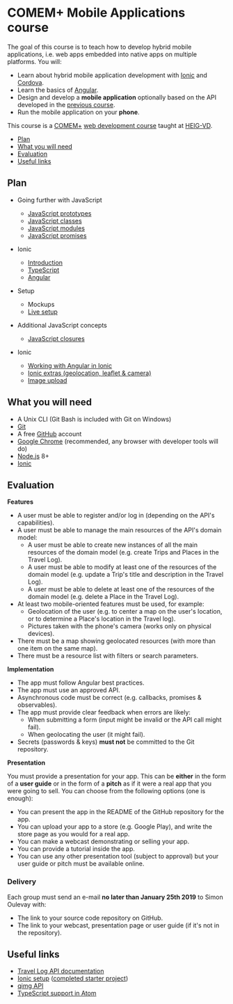 # COMEM+ Mobile Applications course

The goal of this course is to teach how to develop hybrid mobile applications,
i.e. web apps embedded into native apps on multiple platforms.
You will:

* Learn about hybrid mobile application development with [Ionic][ionic] and [Cordova][cordova].
* Learn the basics of [Angular][angular].
* Design and develop a **mobile application** optionally based on the API developed in the [previous course][webserv].
* Run the mobile application on your **phone**.

This course is a [COMEM+][comem] [web development course][comem-webdev] taught at [HEIG-VD][heig].

<!-- START doctoc generated TOC please keep comment here to allow auto update -->
<!-- DON'T EDIT THIS SECTION, INSTEAD RE-RUN doctoc TO UPDATE -->


- [Plan](#plan)
- [What you will need](#what-you-will-need)
- [Evaluation](#evaluation)
- [Useful links](#useful-links)

<!-- END doctoc generated TOC please keep comment here to allow auto update -->



## Plan

* Going further with JavaScript
  * [JavaScript prototypes](https://mediacomem.github.io/comem-webdev-docs/2017-2018/subjects/js-prototypes?home=MediaComem%2Fcomem-appmob%23readme)
  * [JavaScript classes](https://mediacomem.github.io/comem-webdev-docs/2017-2018/subjects/js-classes?home=MediaComem%2Fcomem-appmob%23readme)
  * [JavaScript modules](https://mediacomem.github.io/comem-webdev-docs/2017-2018/subjects/js-modules?home=MediaComem%2Fcomem-appmob%23readme)
  * [JavaScript promises](https://mediacomem.github.io/comem-webdev-docs/2017-2018/subjects/js-promises?home=MediaComem%2Fcomem-appmob%23readme)

* Ionic
  * [Introduction](https://mediacomem.github.io/comem-webdev-docs/2017-2018/subjects/ionic?home=MediaComem%2Fcomem-appmob%23readme)
  * [TypeScript](https://mediacomem.github.io/comem-webdev-docs/2017-2018/subjects/ts?home=MediaComem%2Fcomem-appmob%23readme)
  * [Angular](https://mediacomem.github.io/comem-webdev-docs/2017-2018/subjects/angular?home=MediaComem%2Fcomem-appmob%23readme)

* Setup
  * Mockups
  * [Live setup][setup-project]

* Additional JavaScript concepts
  * [JavaScript closures](https://mediacomem.github.io/comem-webdev-docs/2017-2018/subjects/js-closures?home=MediaComem%2Fcomem-appmob%23readme)

* Ionic
  * [Working with Angular in Ionic](https://mediacomem.github.io/comem-webdev-docs/2017-2018/subjects/ionic-angular?home=MediaComem%2Fcomem-appmob%23readme)
  * [Ionic extras (geolocation, leaflet & camera)](https://mediacomem.github.io/comem-webdev-docs/2017-2018/subjects/ionic-extras?home=MediaComem%2Fcomem-appmob%23readme)
  * [Image upload](IMAGE-UPLOAD.md)



## What you will need

* A Unix CLI (Git Bash is included with Git on Windows)
* [Git][git-downloads]
* A free [GitHub][github] account
* [Google Chrome][chrome] (recommended, any browser with developer tools will do)
* [Node.js][node] 8+
* [Ionic][ionic-getting-started]



## Evaluation

**Features**

* A user must be able to register and/or log in (depending on the API's capabilities).
* A user must be able to manage the main resources of the API's domain model:
  * A user must be able to create new instances of all the main resources of the domain model (e.g. create Trips and Places in the Travel Log).
  * A user must be able to modify at least one of the resources of the domain model (e.g. update a Trip's title and description in the Travel Log).
  * A user must be able to delete at least one of the resources of the domain model (e.g. delete a Place in the Travel Log).
* At least two mobile-oriented features must be used, for example:
  * Geolocation of the user (e.g. to center a map on the user's location, or to determine a Place's location in the Travel log).
  * Pictures taken with the phone's camera (works only on physical devices).
* There must be a map showing geolocated resources (with more than one item on the same map).
* There must be a resource list with filters or search parameters.

**Implementation**

* The app must follow Angular best practices.
* The app must use an approved API.
* Asynchronous code must be correct (e.g. callbacks, promises & observables).
* The app must provide clear feedback when errors are likely:
  * When submitting a form (input might be invalid or the API call might fail).
  * When geolocating the user (it might fail).
* Secrets (passwords & keys) **must not** be committed to the Git repository.

**Presentation**

You must provide a presentation for your app.
This can be **either** in the form of a **user guide** or in the form of a **pitch** as if it were a real app that you were going to sell.
You can choose from the following options (one is enough):

* You can present the app in the README of the GitHub repository for the app.
* You can upload your app to a store (e.g. Google Play), and write the store page as you would for a real app.
* You can make a webcast demonstrating or selling your app.
* You can provide a tutorial inside the app.
* You can use any other presentation tool (subject to approval) but your user guide or pitch must be available online.

### Delivery

Each group must send an e-mail **no later than January 25th 2019** to Simon Oulevay with:

* The link to your source code repository on GitHub.
* The link to your webcast, presentation page or user guide (if it's not in the repository).



## Useful links

* [Travel Log API documentation][travel-log-api]
* [Ionic setup][setup-project] ([completed starter project][starter-project])
* [qimg API][qimg]
* [TypeScript support in Atom](ATOM-TYPESCRIPT.md)



[angular]: https://angularjs.org
[angular-leaflet-directive]: https://github.com/tombatossals/angular-leaflet-directive
[angularjs-geolocation]: https://github.com/arunisrael/angularjs-geolocation
[chrome]: https://www.google.com/chrome/
[comem]: http://www.heig-vd.ch/comem
[comem-webdev]: https://github.com/MediaComem/comem-webdev
[cordova]: https://cordova.apache.org
[git-downloads]: https://git-scm.com/downloads
[github]: https://github.com
[heig]: http://www.heig-vd.ch
[ionic]: http://ionicframework.com
[ionic-getting-started]: http://ionicframework.com/getting-started/
[mapbox]: https://www.mapbox.com
[node]: https://nodejs.org/
[qimg]: https://mediacomem.github.io/comem-qimg/
[setup-project]: https://github.com/MediaComem/comem-travel-log-ionic-setup
[starter-project]: https://github.com/MediaComem/comem-travel-log-ionic-starter
[travel-log-api]: https://comem-travel-log-api.herokuapp.com
[webserv]: https://github.com/MediaComem/comem-webserv
